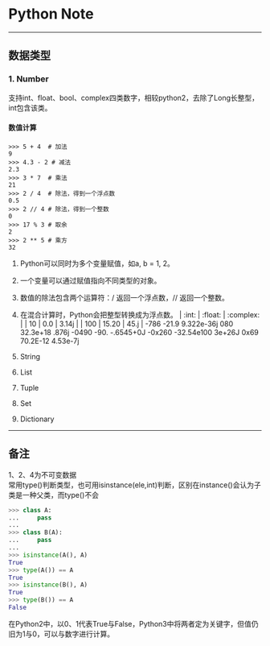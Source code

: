 # Python Note
***
## 数据类型
### 1. Number
支持int、float、bool、complex四类数字，相较python2，去除了Long长整型，int包含该类。
#### 数值计算
```
>>> 5 + 4  # 加法
9
>>> 4.3 - 2 # 减法
2.3
>>> 3 * 7  # 乘法
21
>>> 2 / 4  # 除法，得到一个浮点数
0.5
>>> 2 // 4 # 除法，得到一个整数
0
>>> 17 % 3 # 取余
2
>>> 2 ** 5 # 乘方
32
```
1. Python可以同时为多个变量赋值，如a, b = 1, 2。
2. 一个变量可以通过赋值指向不同类型的对象。
3. 数值的除法包含两个运算符：/ 返回一个浮点数，// 返回一个整数。
4. 在混合计算时，Python会把整型转换成为浮点数。
| :int: | :float: | :complex: |
| 10	| 0.0	| 3.14j |
| 100 |	15.20 |	45.j |
-786	-21.9	9.322e-36j
080	32.3e+18	.876j
-0490	-90.	-.6545+0J
-0x260	-32.54e100	3e+26J
0x69	70.2E-12	4.53e-7j

2. String
3. List
4. Tuple
5. Set
6. Dictionary

***
## 备注
1、2、4为不可变数据<br>
常用type()判断类型，也可用isinstance(ele,int)判断，区别在instance()会认为子类是一种父类，而type()不会
```python
>>> class A:
...     pass
... 
>>> class B(A):
...     pass
... 
>>> isinstance(A(), A)
True
>>> type(A()) == A 
True
>>> isinstance(B(), A)
True
>>> type(B()) == A
False
```
在Python2中，以0、1代表True与False，Python3中将两者定为关键字，但值仍旧为1与0，可以与数字进行计算。
